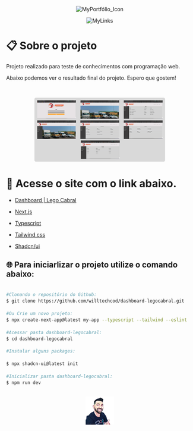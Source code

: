   <p align="center">
  <img alt="MyPortfólio_Icon" src="https://i.imgur.com/EAp3zw7.png" width="30%"> 
  </p>

  
<p align="center">
  <img alt="MyLinks" src="https://i.imgur.com/tivi61H.png" width="70%"> 
  </p>

# :clipboard: Sobre o projeto

Projeto realizado para teste de conhecimentos com programação web.

Abaixo podemos ver o resultado final do projeto. Espero que gostem!

<br>
<p align="center">
  <img alt="MyLinks" src="github/capa.png" width="70%"> 
  </p>

# 🔗 Acesse o site com o link abaixo.

- [Dashboard | Lego Cabral](https://desafio-nine.vercel.app/)

- [Next.js](https://nextjs.org/)
- [Typescript](https://www.typescriptlang.org/)
- [Tailwind css](https://tailwindcss.com/)
- [Shadcn/ui](https://ui.shadcn.com/docs/installation/next)


## 🌐 Para iniciarlizar o projeto utilize o comando abaixo:

```bash

#Clonando o repositório do Github:
$ git clone https://github.com/willtechcod/dashboard-legocabral.git

#Ou Crie um novo projeto:
$ npx create-next-app@latest my-app --typescript --tailwind --eslint

#Acessar pasta dashboard-legocabral:
$ cd dashboard-legocabral

#Instalar alguns packages:

$ npx shadcn-ui@latest init  

#Inicializar pasta dashboard-legocabral:
$ npm run dev

```

##

<p align="center">
  <img src="./GitHub/Icon.png" width="15%">
  </p>
